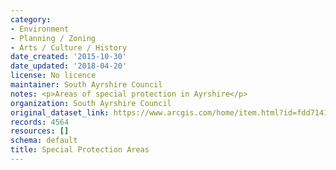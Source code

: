```yaml
---
category:
- Environment
- Planning / Zoning
- Arts / Culture / History
date_created: '2015-10-30'
date_updated: '2018-04-20'
license: No licence
maintainer: South Ayrshire Council
notes: <p>Areas of special protection in Ayrshire</p>
organization: South Ayrshire Council
original_dataset_link: https://www.arcgis.com/home/item.html?id=fdd7141aced44013ac71e3cc2dac407b
records: 4564
resources: []
schema: default
title: Special Protection Areas
---
```


